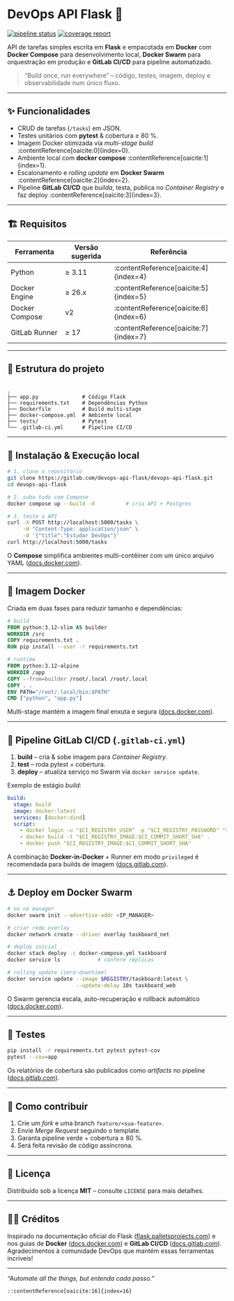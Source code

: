 # DevOps API Flask 🚀

[![pipeline status](https://gitlab.com/devops-api-flask/devops-api-flask/badges/main/pipeline.svg)](https://gitlab.com/devops-api-flask/devops-api-flask/-/pipelines)
[![coverage report](https://gitlab.com/devops-api-flask/devops-api-flask/badges/main/coverage.svg)](https://gitlab.com/devops-api-flask/devops-api-flask/-/graphs/main/charts)

API de tarefas simples escrita em **Flask** e empacotada em **Docker** com **Docker Compose** para desenvolvimento local, **Docker Swarm** para orquestração em produção e **GitLab CI/CD** para pipeline automatizado.

> “Build once, run everywhere” – código, testes, imagem, deploy e observabilidade num único fluxo.

---

## ✨ Funcionalidades

* CRUD de tarefas (`/tasks`) em JSON.  
* Testes unitários com **pytest** & cobertura ≥ 80 %.  
* Imagem Docker otimizada via *multi-stage build* :contentReference[oaicite:0]{index=0}.  
* Ambiente local com **docker compose** :contentReference[oaicite:1]{index=1}.  
* Escalonamento e *rolling update* em **Docker Swarm** :contentReference[oaicite:2]{index=2}.  
* Pipeline **GitLab CI/CD** que _builda_, testa, publica no *Container Registry* e faz deploy :contentReference[oaicite:3]{index=3}.

---

## 🏗️ Requisitos

| Ferramenta | Versão sugerida | Referência |
|------------|-----------------|------------|
| Python | ≥ 3.11 | :contentReference[oaicite:4]{index=4} |
| Docker Engine | ≥ 26.x | :contentReference[oaicite:5]{index=5} |
| Docker Compose | v2 | :contentReference[oaicite:6]{index=6} |
| GitLab Runner | ≥ 17 | :contentReference[oaicite:7]{index=7} |

---

## 📂 Estrutura do projeto

```

.
├── app.py              # Código Flask
├── requirements.txt    # Dependências Python
├── Dockerfile          # Build multi-stage
├── docker-compose.yml  # Ambiente local
├── tests/              # Pytest
└── .gitlab-ci.yml      # Pipeline CI/CD

````

---

## 🚀 Instalação & Execução local

```bash
# 1. clone o repositório
git clone https://gitlab.com/devops-api-flask/devops-api-flask.git
cd devops-api-flask

# 2. suba tudo com Compose
docker compose up --build -d          # cria API + Postgres

# 3. teste a API
curl -X POST http://localhost:5000/tasks \
     -H "Content-Type: application/json" \
     -d '{"title":"Estudar DevOps"}'
curl http://localhost:5000/tasks
````

O **Compose** simplifica ambientes multi-contêiner com um único arquivo YAML ([docs.docker.com][1]).

---

## 🐳 Imagem Docker

Criada em duas fases para reduzir tamanho e dependências:

```dockerfile
# build
FROM python:3.12-slim AS builder
WORKDIR /src
COPY requirements.txt .
RUN pip install --user -r requirements.txt

# runtime
FROM python:3.12-alpine
WORKDIR /app
COPY --from=builder /root/.local /root/.local
COPY . .
ENV PATH="/root/.local/bin:$PATH"
CMD ["python", "app.py"]
```

Multi-stage mantém a imagem final enxuta e segura ([docs.docker.com][2]).

---

## 🐝 Pipeline GitLab CI/CD (`.gitlab-ci.yml`)

1. **build** – cria & sobe imagem para *Container Registry*.
2. **test** – roda pytest + cobertura.
3. **deploy** – atualiza serviço no Swarm via `docker service update`.

Exemplo de estágio *build*:

```yaml
build:
  stage: build
  image: docker:latest
  services: [docker:dind]
  script:
    - docker login -u "$CI_REGISTRY_USER" -p "$CI_REGISTRY_PASSWORD" "$CI_REGISTRY"
    - docker build -t "$CI_REGISTRY_IMAGE:$CI_COMMIT_SHORT_SHA" .
    - docker push "$CI_REGISTRY_IMAGE:$CI_COMMIT_SHORT_SHA"
```

A combinação **Docker-in-Docker** + Runner em modo `privileged` é recomendada para builds de imagem ([docs.gitlab.com][3]).

---

## ⚓ Deploy em Docker Swarm

```bash
# no nó manager
docker swarm init --advertise-addr <IP_MANAGER>

# criar rede overlay
docker network create --driver overlay taskboard_net

# deploy inicial
docker stack deploy -c docker-compose.yml taskboard
docker service ls            # confere réplicas

# rolling update (zero-downtime)
docker service update --image $REGISTRY/taskboard:latest \
                      --update-delay 10s taskboard_web
```

O Swarm gerencia escala, auto-recuperação e rollback automático ([docs.docker.com][4]).

---

## 🧪 Testes

```bash
pip install -r requirements.txt pytest pytest-cov
pytest --cov=app
```

Os relatórios de cobertura são publicados como *artifacts* no pipeline ([docs.gitlab.com][5]).

---

## 🤝 Como contribuir

1. Crie um *fork* e uma branch `feature/<sua-feature>`.
2. Envie *Merge Request* seguindo o template.
3. Garanta pipeline verde + cobertura ≥ 80 %.
4. Será feita revisão de código assíncrona.

---

## 📜 Licença

Distribuído sob a licença **MIT** – consulte `LICENSE` para mais detalhes.

---

## 🙋‍♀️ Créditos

Inspirado na documentação oficial do Flask ([flask.palletsprojects.com][6]) e nos guias de **Docker** ([docs.docker.com][7]) e **GitLab CI/CD** ([docs.gitlab.com][8]). Agradecimentos à comunidade DevOps que mantém essas ferramentas incríveis!

---

*“Automate all the things, but entenda cada passo.”*

```
::contentReference[oaicite:16]{index=16}
```

[1]: https://docs.docker.com/compose/gettingstarted/?utm_source=chatgpt.com "Docker Compose Quickstart"
[2]: https://docs.docker.com/get-started/docker-concepts/building-images/multi-stage-builds/?utm_source=chatgpt.com "Multi-stage builds - Docker Docs"
[3]: https://docs.gitlab.com/ci/docker/using_docker_images/?utm_source=chatgpt.com "Run your CI/CD jobs in Docker containers - GitLab Docs"
[4]: https://docs.docker.com/engine/swarm/swarm-tutorial/rolling-update/?utm_source=chatgpt.com "Apply rolling updates to a service - Docker Docs"
[5]: https://docs.gitlab.com/ci/quick_start/?utm_source=chatgpt.com "Tutorial: Create and run your first GitLab CI/CD pipeline"
[6]: https://flask.palletsprojects.com/en/stable/quickstart/?utm_source=chatgpt.com "Quickstart — Flask Documentation (3.1.x)"
[7]: https://docs.docker.com/get-started/docker-concepts/running-containers/multi-container-applications/?utm_source=chatgpt.com "Multi-container applications - Docker Docs"
[8]: https://docs.gitlab.com/ci/examples/?utm_source=chatgpt.com "GitLab CI/CD examples"
